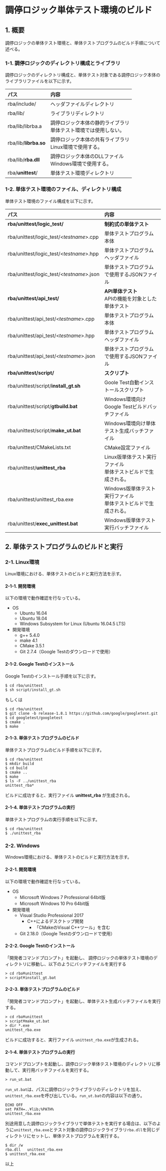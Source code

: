 # 調停ロジック単体テスト環境のビルド

## 1. 概要

調停ロジックの単体テスト環境と、単体テストプログラムのビルド手順について述べる。

### 1-1. 調停ロジックのディレクトリ構成とライブラリ

調停ロジックのディレクトリ構成と、単体テスト対象である調停ロジック本体のライブラリファイルを以下に示す。

|パス|内容|
|:---|:---|
| rba/include/ | ヘッダファイルディレクトリ  |
| rba/lib/ | ライブラリディレクトリ |
| rba/lib/librba.a | 調停ロジック本体の静的ライブラリ<br>単体テスト環境では使用しない。 |
| rba/lib/__librba.so__ | 調停ロジック本体の共有ライブラリ<br>Linux環境で使用する。 |
| rba/lib/__rba.dll__ | 調停ロジック本体のDLLファイル<br>Windows環境で使用する。 |
| rba/__unittest__/ | 単体テスト環境ディレクトリ |

### 1-2. 単体テスト環境のファイル、ディレクトリ構成

単体テスト環境のファイル構成を以下に示す。

|パス|内容|
|:---|:---|
| __rba/unittest/logic_test/__ | __制約式の単体テスト__ |
| rba/unittest/logic_test/<_testname_>.cpp | 単体テストプログラム本体  |
| rba/unittest/logic_test/<_testname_>.hpp | 単体テストプログラムヘッダファイル  |
| rba/unittest/logic_test/<_testname_>.json | 単体テストプログラムで使用するJSONファイル  |
| __rba/unittest/api_test/__ | __API単体テスト__<br>APIの機能を対象とした単体テスト |
| rba/unittest/api_test/<_testname_>.cpp | 単体テストプログラム本体  |
| rba/unittest/api_test/<_testname_>.hpp | 単体テストプログラムヘッダファイル  |
| rba/unittest/api_test/<_testname_>.json | 単体テストプログラムで使用するJSONファイル  |
| __rba/unittest/script/__ | __スクリプト__ |
| rba/unittest/script/__install_gt.sh__ | Goole Test自動インストールスクリプト |
| rba/unittest/script/__gtbuild.bat__ | Windows環境向けGoogle Testビルドバッチファイル |
| rba/unittest/script/__make_ut.bat__ | Windows環境向け単体テスト生成バッチファイル |
| rba/unittest/CMakeLists.txt | CMake設定ファイル |
| rba/unittest/__unittest_rba__ | Linux版単体テスト実行ファイル<br>単体テストビルドで生成される。 |
| rba/unittest/unittest_rba.exe | Windows版単体テスト実行ファイル<br>単体テストビルドで生成される。 |
| rba/unittest/__exec_unittest.bat__  | Windows版単体テスト実行バッチファイル |

## 2. 単体テストプログラムのビルドと実行

### 2-1. Linux環境

Linux環境における、単体テストのビルドと実行方法を示す。

#### 2-1-1. 開発環境

以下の環境で動作確認を行なっている。

* OS
  - Ubuntu 16.04
  - Ubuntu 18.04
  - Windows Subsystem for Linux (Ubuntu 16.04.5 LTS)
* 開発環境
  - g++ 5.4.0
  - make 4.1
  - CMake 3.5.1
  - Git 2.7.4（Google Testのダウンロードで使用）

#### 2-1-2. Google Testのインストール

Google Testのインストール手順を以下に示す。

```
$ cd rba/unittest
$ sh script/install_gt.sh
```
もしくは
```
$ cd rba/unittest
$ git clone -b release-1.8.1 https://github.com/google/googletest.git
$ cd googletest/googletest
$ cmake .
$ make
```

#### 2-1-3. 単体テストプログラムのビルド

単体テストプログラムのビルド手順を以下に示す。

```
$ cd rba/unittest
$ mkdir build
$ cd build
$ cmake ..
$ make
$ ls -F ../unittest_rba
unittest_rba*
```
ビルドに成功すると、実行ファイル **unittest_rba** が生成される。

#### 2-1-4. 単体テストプログラムの実行

単体テストプログラムの実行手順を以下に示す。

```
$ cd rba/unittest
$ ./unittest_rba
```

### 2-2. Windows

Windows環境における、単体テストのビルドと実行方法を示す。

#### 2-2-1. 開発環境

以下の環境で動作確認を行なっている。

* OS
  - Microsoft Windows 7 Professional 64bit版
  - Microsoft Windows 10 Pro 64bit版
* 開発環境
  - Visual Studio Professional 2017
    - C++によるデスクトップ開発
      - 「CMakeのVisual C++ツール」を含む
  - Git 2.18.0（Google Testのダウンロードで使用）

#### 2-2-2. Google Testのインストール

「開発者コマンドプロンプト」を起動し、
調停ロジックの単体テスト環境のディレクトリに移動し、以下のようにバッチファイルを実行する

```
> cd rba¥unittest
> script¥install_gt.bat
```

#### 2-2-3. 単体テストプログラムのビルド

「開発者コマンドプロンプト」を起動し、単体テスト生成バッチファイルを実行する。

```
> cd rba¥unittest
> script¥make_ut.bat
> dir *.exe
unittest_rba.exe
```

ビルドに成功すると、実行ファイル ```unittest_rba.exe```が生成される。

#### 2-1-4. 単体テストプログラムの実行

コマンドプロンプトを起動し、調停ロジック単体テスト環境のディレクトリに移動して、実行用バッチファイルを実行する。
```
> run_ut.bat
```

``run_ut.bat``は、パスに調停ロジックライブラリのディレクトリを加え、``unittest_rba.exe``を呼び出している。``run_ut.bat``の内容は以下の通り。

```
ECHO OFF
set PATH=..¥lib;%PATH%
unittest_rba.exe
```

別途用意した調停ロジックライブラリで単体テストを実行する場合は、以下のように``unittest_rba.exe``とテスト対象の調停ロジックライブラリ``rba.dll``を同じディレクトリにセットし、単体テストプログラムを実行する。

```
$ dir /w
rba.dll   unittest_rba.exe
$ unittest_rba.exe
```

以上
